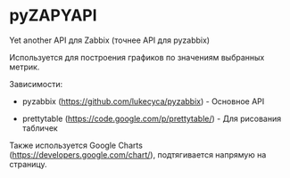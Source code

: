 # pyZAPYAPI
Yet another API для Zabbix (точнее API для pyzabbix)

Используется для построения графиков по значениям выбранных метрик.

Зависимости:

* pyzabbix (https://github.com/lukecyca/pyzabbix) - Основное API

* prettytable (https://code.google.com/p/prettytable/) - Для рисования табличек

Также используется Google Charts (https://developers.google.com/chart/), подтягивается напрямую на страницу.
